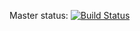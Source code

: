 Master status: [![Build Status](https://travis-ci.org/MistaSog/IrregularVerbs.svg?branch=master)](https://travis-ci.org/MistaSog/IrregularVerbs)